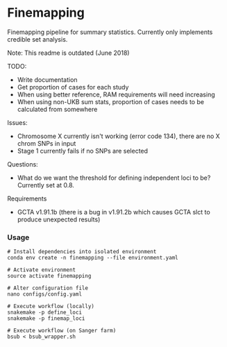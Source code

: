 Finemapping
===========

Finemapping pipeline for summary statistics. Currently only implements credible set analysis.

Note: This readme is outdated (June 2018)

TODO:
  - Write documentation
  - Get proportion of cases for each study
  - When using better reference, RAM requirements will need increasing
  - When using non-UKB sum stats, proportion of cases needs to be calculated from somewhere

Issues:
  - Chromosome X currently isn't working (error code 134), there are no X chrom SNPs in input
  - Stage 1 currently fails if no SNPs are selected

Questions:
  - What do we want the threshold for defining independent loci to be? Currently set at 0.8.

Requirements
  - GCTA v1.91.1b (there is a bug in v1.91.2b which causes GCTA slct to produce unexpected results)

### Usage

```
# Install dependencies into isolated environment
conda env create -n finemapping --file environment.yaml

# Activate environment
source activate finemapping

# Alter configuration file
nano configs/config.yaml

# Execute workflow (locally)
snakemake -p define_loci
snakemake -p finemap_loci

# Execute workflow (on Sanger farm)
bsub < bsub_wrapper.sh
```
